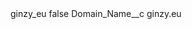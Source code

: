 <?xml version="1.0" encoding="UTF-8"?>
<CustomMetadata xmlns="http://soap.sforce.com/2006/04/metadata" xmlns:xsi="http://www.w3.org/2001/XMLSchema-instance" xmlns:xsd="http://www.w3.org/2001/XMLSchema">
    <label>ginzy_eu</label>
    <protected>false</protected>
    <values>
        <field>Domain_Name__c</field>
        <value xsi:type="xsd:string">ginzy.eu</value>
    </values>
</CustomMetadata>
